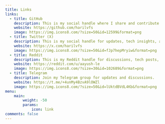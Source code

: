 ```yaml
---
title: Links
links:
  - title: GitHub
    description: This is my social handle where I share and contribute to open source projects.
    website: https://github.com/harilvfs
    image: https://img.icons8.com/?size=50&id=12599&format=png
  - title: Twitter (X)
    description: This is my social handle for updates, tech insights, and general musings.
    website: https://x.com/harilvfs
    image: https://img.icons8.com/?size=50&id=fJp7hepMryiw&format=png
  - title: Reddit
    description: This is my Reddit handle for discussions, tech posts, and more.
    website: https://reddit.com/u/aayush-le
    image: https://img.icons8.com/?size=30&id=102689&format=png
  - title: Telegram
    description: Join my Telegram group for updates and discussions.
    website: https://t.me/+4unMy4BzvA9lOWZl
    image: https://img.icons8.com/?size=50&id=lUktdBVdL4Kb&format=png
menu:
    main: 
        weight: -50
        params:
            icon: link
comments: false
---
```


